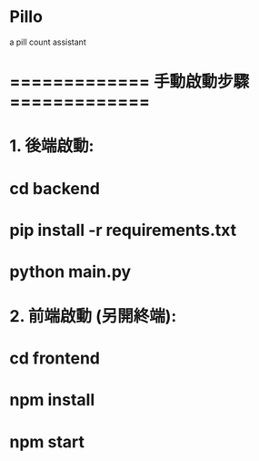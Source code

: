 # Pillo
a pill count assistant


# ============= 手動啟動步驟 =============
# 1. 後端啟動:
#    cd backend
#    pip install -r requirements.txt
#    python main.py

# 2. 前端啟動 (另開終端):
#    cd frontend
#    npm install
#    npm start